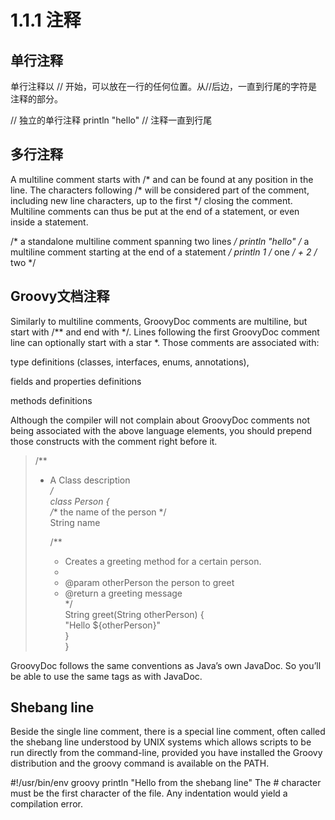 # 1.1.1 注释


## 单行注释
单行注释以 // 开始，可以放在一行的任何位置。从//后边，一直到行尾的字符是注释的部分。

// 独立的单行注释
println "hello" // 注释一直到行尾

## 多行注释


A multiline comment starts with /* and can be found at any position in the line. The characters following /* will be considered part of the comment, including new line characters, up to the first */ closing the comment. Multiline comments can thus be put at the end of a statement, or even inside a statement.

/* a standalone multiline comment
   spanning two lines */
println "hello" /* a multiline comment starting
                   at the end of a statement */
println 1 /* one */ + 2 /* two */

## Groovy文档注释


Similarly to multiline comments, GroovyDoc comments are multiline, but start with /** and end with */. Lines following the first GroovyDoc comment line can optionally start with a star *. Those comments are associated with:

type definitions (classes, interfaces, enums, annotations),

fields and properties definitions

methods definitions

Although the compiler will not complain about GroovyDoc comments not being associated with the above language elements, you should prepend those constructs with the comment right before it.

> 
> /**  
>  * A Class description    
>  */  
> class Person {  
>    /** the name of the person */  
>    String name  
>
>    /**  
>     * Creates a greeting method for a certain person.  
>     *  
>     * @param otherPerson the person to greet  
>     * @return a greeting message    
>     */  
>    String greet(String otherPerson) {  
>       "Hello ${otherPerson}"  
>    }  
>}  

GroovyDoc follows the same conventions as Java’s own JavaDoc. So you’ll be able to use the same tags as with JavaDoc.


## Shebang line


Beside the single line comment, there is a special line comment, often called the shebang line understood by UNIX systems which allows scripts to be run directly from the command-line, provided you have installed the Groovy distribution and the groovy command is available on the PATH.

#!/usr/bin/env groovy
println "Hello from the shebang line"
The # character must be the first character of the file. Any indentation would yield a compilation error.